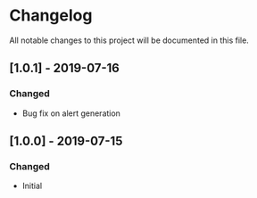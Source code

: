 # Changelog
All notable changes to this project will be documented in this file.

## [1.0.1] - 2019-07-16
### Changed
- Bug fix on alert generation

## [1.0.0] - 2019-07-15
### Changed
- Initial
